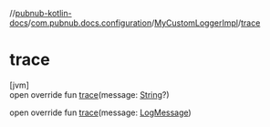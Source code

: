 //[pubnub-kotlin-docs](../../../index.md)/[com.pubnub.docs.configuration](../index.md)/[MyCustomLoggerImpl](index.md)/[trace](trace.md)

# trace

[jvm]\
open override fun [trace](trace.md)(message: [String](https://kotlinlang.org/api/core/kotlin-stdlib/kotlin/-string/index.html)?)

open override fun [trace](trace.md)(message: [LogMessage](../../../../../pubnub-kotlin/pubnub-kotlin-core-api/pubnub-kotlin-core-api/com.pubnub.api.logging/-log-message/index.md))
